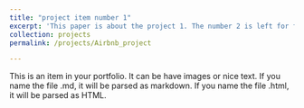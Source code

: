 ```yaml
---
title: "project item number 1"
excerpt: 'This paper is about the project 1. The number 2 is left for future work.'
collection: projects
permalink: /projects/Airbnb_project

---
```


This is an item in your portfolio. It can be have images or nice text. If you name the file .md, it will be parsed as markdown. If you name the file .html, it will be parsed as HTML. 
